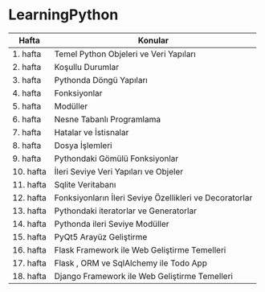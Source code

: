 # LearningPython

| Hafta | Konular |
| ------ | ------ |
| 1. hafta | Temel Python Objeleri ve Veri Yapıları |
| 2. hafta | Koşullu Durumlar |
| 3. hafta | Pythonda Döngü Yapıları |
| 4. hafta | Fonksiyonlar |
| 5. hafta | Modüller |
| 6. hafta | Nesne Tabanlı Programlama |
| 7. hafta | Hatalar ve İstisnalar |
| 8. hafta | Dosya İşlemleri |
| 9. hafta | Pythondaki Gömülü Fonksiyonlar |
| 10. hafta | İleri Seviye Veri Yapıları ve Objeler |
| 11. hafta | Sqlite Veritabanı |
| 12. hafta | Fonksiyonların İleri Seviye Özellikleri ve Decoratorlar |
| 13. hafta | Pythondaki iteratorlar ve Generatorlar |
| 14. hafta | Pythonda ileri Seviye Modüller |
| 15. hafta | PyQt5 Arayüz Geliştirme |
| 16. hafta | Flask Framework ile Web Geliştirme Temelleri |
| 17. hafta | Flask , ORM ve SqlAlchemy ile Todo App |
| 18. hafta | Django Framework ile Web Geliştirme Temelleri |
